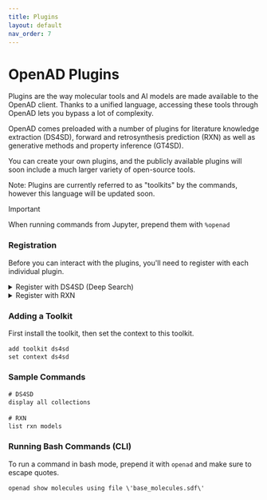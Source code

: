 ```yaml
---
title: Plugins
layout: default
nav_order: 7
---
```


<!--

DO NOT EDIT
-----------
This file is auto-generated.
To update it, consult instructions:
https://github.com/acceleratedscience/open-ad-toolkit/tree/main/docs

-->

# OpenAD Plugins

Plugins are the way molecular tools and AI models are made available to the OpenAD client. Thanks to a unified language, accessing these tools through OpenAD lets you bypass a lot of complexity.

OpenAD comes preloaded with a number of plugins for literature knowledge extraction (DS4SD), forward and retrosynthesis prediction (RXN) as well as generative methods and property inference (GT4SD).

You can create your own plugins, and the publicly available plugins will soon include a much larger variety of open-source tools.

Note: Plugins are currently referred to as "toolkits" by the commands, however this language will be updated soon.

> [!IMPORTANT]
> When running commands from Jupyter, prepend them with `%openad`

### Registration

Before you can interact with the plugins, you'll need to register with each individual plugin.

<details>
<summary>Register with DS4SD (Deep Search)</summary>
<div markdown="block">

1. First, you'll need to generate an API key on the Deep Search website.

    - Visit the Deep Search website and create an account:<br>
      [deepsearch-experience.res.ibm.com](https://deepsearch-experience.res.ibm.com)<br>
    - Once logged in, click the `Toolkit / API` icon in the top right hand corner, then open the HTTP section
    - Click the "Generate new API key" button<br>
      <br>
      <a href="https://raw.githubusercontent.com/acceleratedscience/open-ad-toolkit/main/assets/ds4sd-api-key.png" target="_blank"><img src="https://raw.githubusercontent.com/acceleratedscience/open-ad-toolkit/main/assets/ds4sd-api-key.png" /></a>

2. Once inside the OpenAD client, you'll be prompted to authenticate when activating the Deep Search (DS4SD) toolkit. When running `set context ds4sd` :

    - **Hostname:** Default: [https://sds.app.accelerate.science](https://sds.app.accelerate.science)
    - **Email:** Your email
    - **API_key:** The DS4SD API key you obtained following the instructions above.

3. You should get a message saying you successfully logged in.

    > **Note:** Your DS4SD auth config file is saved as `~/.openad/deepsearch_api.cred`. If you ever want to reset your DS4SD login information you can run `set context ds4sd reset`, or you can delete this file.<br>

</div>
</details>

<details>
<summary>Register with RXN</summary>
<div markdown="block">

1. First, you'll need to generate an API key on the RXN website.

    - Sign up for an RXN account at [rxn.app.accelerate.science](https://rxn.app.accelerate.science)
    - Obtain your API key by clicking the user profile icon in the top right hand corner and select "Account", then select the "My keys" tab.<br>
      <br>
      <a href="https://raw.githubusercontent.com/acceleratedscience/open-ad-toolkit/main/assets/rxn-api-key.png" target="_blank"><img src="https://raw.githubusercontent.com/acceleratedscience/open-ad-toolkit/main/assets/rxn-api-key.png" /></a>

2. When setting the context to RXN using `set context rxn` you'll be prompted to create a new auth configuration file:

    - **Hostname:** Default: [https://rxn.app.accelerate.science](https://rxn.app.accelerate.science)<br>
    - **API_key:** The RXN API key you obtained following the instructions above.

3. You should get a message saying you successfully logged in.<br>

    > **Note:** Your RXN auth config file is saved as `~/.openad/rxn_api.cred`. If you ever want to reset your RXN login information you can run `set context rxn reset`, or you can delete this file.<br>

</div>
</details>

### Adding a Toolkit

First install the toolkit, then set the context to this toolkit.

    add toolkit ds4sd
    set context ds4sd

### Sample Commands

    # DS4SD
    display all collections

    # RXN
    list rxn models

### Running Bash Commands (CLI)

To run a command in bash mode, prepend it with `openad` and make sure to escape quotes.

    openad show molecules using file \'base_molecules.sdf\'
